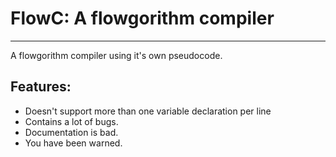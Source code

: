 # FlowC: A flowgorithm compiler
---
A flowgorithm compiler using it's own pseudocode.
## Features:
- Doesn't support more than one variable declaration per line
- Contains a lot of bugs.
- Documentation is bad.
- You have been warned.
